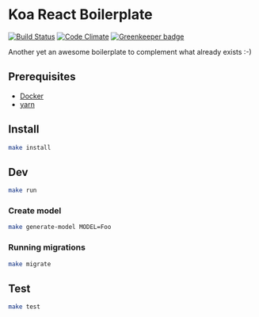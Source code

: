 # Koa React Boilerplate

[![Build Status](https://travis-ci.com/mistertemp/koa-react-boilerplate.svg?token=yoAbF1zEgNCEpkqzGXJQ&branch=master)](https://travis-ci.com/mistertemp/koa-react-boilerplate) [![Code Climate](https://codeclimate.com/github/rgaidot/koa-react-boilerplate/badges/gpa.svg)](https://codeclimate.com/github/rgaidot/koa-react-boilerplate) [![Greenkeeper badge](https://badges.greenkeeper.io/rgaidot/koa-react-boilerplate.svg)](https://greenkeeper.io/)

Another yet an awesome boilerplate to complement what already exists :-)

## Prerequisites

- [Docker](https://docs.docker.com/engine/installation/)
- [yarn](https://yarnpkg.com/en/docs/install)

## Install

```sh
make install
```

## Dev

```sh
make run
```

### Create model
```sh
make generate-model MODEL=Foo
```

### Running migrations
```sh
make migrate
```

## Test

```sh
make test
```
